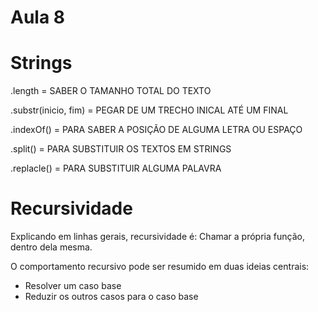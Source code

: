 # Aula 8

# Strings

.length = SABER O TAMANHO TOTAL DO TEXTO

.substr(inicio, fim) = PEGAR DE UM TRECHO INICAL ATÉ UM FINAL

.indexOf() = PARA SABER A POSIÇÃO DE ALGUMA LETRA OU ESPAÇO

.split() = PARA SUBSTITUIR OS TEXTOS EM STRINGS

.replacle() = PARA SUBSTITUIR ALGUMA PALAVRA

# Recursividade

Explicando em linhas gerais, recursividade é: Chamar a própria função, dentro dela mesma.

O comportamento recursivo pode ser resumido em duas ideias centrais:

- Resolver um caso base
- Reduzir os outros casos para o caso base
